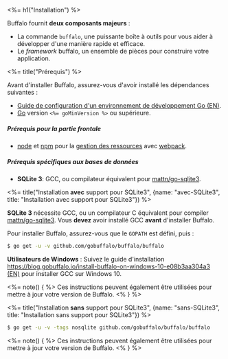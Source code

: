<%= h1("Installation") %>

Buffalo fournit **deux composants majeurs** :
* La commande `buffalo`, une puissante boîte à outils pour vous aider à développer d'une manière rapide et efficace.
* Le *framework* buffalo, un ensemble de pièces pour construire votre application.

<%= title("Prérequis") %>

Avant d'installer Buffalo, assurez-vous d'avoir installé les dépendances suivantes :

* [Guide de configuration d'un environnement de développement Go (EN)](http://gopherguides.com/before-you-come-to-class).
* [Go](https://golang.org) version `<%= goMinVersion %>` ou supérieure.

##### Prérequis pour la partie frontale

* [node](https://github.com/nodejs/node) et [npm](https://github.com/npm/npm) pour la [gestion des ressources](/docs/assets) avec [webpack](https://github.com/webpack/webpack).

##### Prérequis spécifiques aux bases de données

* **SQLite 3**: GCC, ou compilateur équivalent pour [mattn/go-sqlite3](https://github.com/mattn/go-sqlite3).

<%= title("Installation **avec** support pour SQLite3", {name: "avec-SQLite3", title: "Installation avec support pour SQLite3"}) %>

**SQLite 3** nécessite GCC, ou un compilateur C équivalent pour compiler [mattn/go-sqlite3](https://github.com/mattn/go-sqlite3). Vous **devez** avoir installé GCC **avant** d'installer Buffalo.

Pour installer Buffalo, assurez-vous que le `GOPATH` est défini, puis&nbsp;:

```bash
$ go get -u -v github.com/gobuffalo/buffalo/buffalo
```

**Utilisateurs de Windows**&nbsp;: Suivez le guide d'installation [https://blog.gobuffalo.io/install-buffalo-on-windows-10-e08b3aa304a3 (EN)](https://blog.gobuffalo.io/install-buffalo-on-windows-10-e08b3aa304a3) pour installer GCC sur Windows 10.

<%= note() { %>
Ces instructions peuvent également être utilisées pour mettre à jour votre version de Buffalo.
<% } %>

<%= title("Installation **sans** support pour SQLite3", {name: "sans-SQLite3", title: "Installation sans support pour SQLite3"}) %>

```bash
$ go get -u -v -tags nosqlite github.com/gobuffalo/buffalo/buffalo
```

<%= note() { %>
Ces instructions peuvent également être utilisées pour mettre à jour votre version de Buffalo.
<% } %>